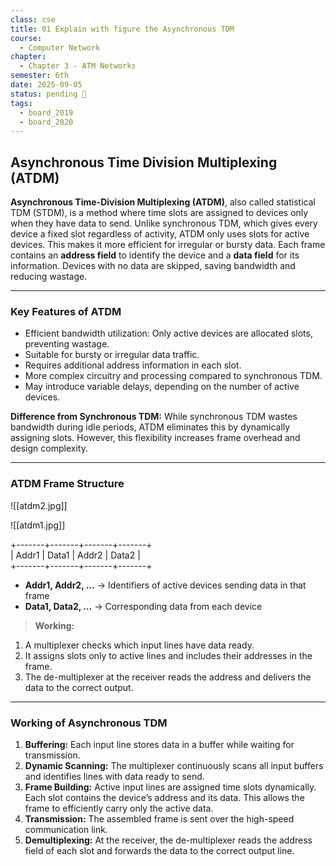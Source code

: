 ```yaml
---
class: cse
title: 01 Explain with figure the Asynchronous TDM
course:
  - Computer Network
chapter:
  - Chapter 3 - ATM Networks
semester: 6th
date: 2025-09-05
status: pending 🛑
tags:
  - board_2019
  - board_2020
---
```


## Asynchronous Time Division Multiplexing (ATDM)

**Asynchronous Time-Division Multiplexing (ATDM)**, also called statistical TDM (STDM), is a method where time slots are assigned to devices only when they have data to send. Unlike synchronous TDM, which gives every device a fixed slot regardless of activity, ATDM only uses slots for active devices. This makes it more efficient for irregular or bursty data. Each frame contains an **address field** to identify the device and a **data field** for its information. Devices with no data are skipped, saving bandwidth and reducing wastage.

---

### Key Features of ATDM

- Efficient bandwidth utilization: Only active devices are allocated slots, preventing wastage.    
- Suitable for bursty or irregular data traffic.    
- Requires additional address information in each slot.    
- More complex circuitry and processing compared to synchronous TDM.    
- May introduce variable delays, depending on the number of active devices.    

**Difference from Synchronous TDM:** While synchronous TDM wastes bandwidth during idle periods, ATDM eliminates this by dynamically assigning slots. However, this flexibility increases frame overhead and design complexity.

---

### ATDM Frame Structure

![[atdm2.jpg]]   

![[atdm1.jpg]]

+-------+-------+-------+-------+  
| Addr1 | Data1 | Addr2 | Data2 |  
+-------+-------+-------+-------+  

- **Addr1, Addr2, …** → Identifiers of active devices sending data in that frame    
- **Data1, Data2, …** → Corresponding data from each device    

> **Working:**

1. A multiplexer checks which input lines have data ready.    
2. It assigns slots only to active lines and includes their addresses in the frame.    
3. The de-multiplexer at the receiver reads the address and delivers the data to the correct output.

---

### Working of Asynchronous TDM

1. **Buffering:** Each input line stores data in a buffer while waiting for transmission.    
2. **Dynamic Scanning:** The multiplexer continuously scans all input buffers and identifies lines with data ready to send.    
3. **Frame Building:** Active input lines are assigned time slots dynamically. Each slot contains the device’s address and its data. This allows the frame to efficiently carry only the active data.
4. **Transmission:** The assembled frame is sent over the high-speed communication link.    
5. **Demultiplexing:** At the receiver, the de-multiplexer reads the address field of each slot and forwards the data to the correct output line.
